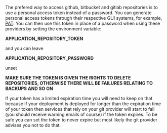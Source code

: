 The prefered way to access github, bitbucket and gitlab repositories is to use a personal access token instead of a password. 
You can generate personal access tokens through their respective GUI systems, for example, [PAT](https://www.github.com/settings/tokens).
You can then use this token in place of a password when using these providers by setting the environment variable:  

**APPLICATION_REPOSITORY_TOKEN**

and you can leave 

**APPLICATION_REPOSITORY_PASSWORD**  

unset  

**MAKE SURE THE TOKEN IS GIVEN THE RIGHTS TO DELETE REPOSITORIES, OTHERWISE THERE WILL BE FAILURES RELATING TO BACKUPS AND SO ON**   

If your token has a limited expiration time you will need to keep on that because if your deployment is deployed for longer than the expiration time of your token then services that rely on your git provider will start to fail (you should receive warning emails of course) if the token expires. To be safe you can set the token to never expire but most likely the git provider advises you not to do that. 
